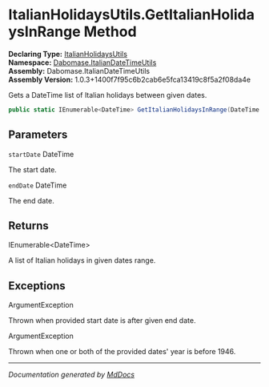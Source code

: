 ﻿<!--  
  <auto-generated>   
    The contents of this file were generated by a tool.  
    Changes to this file may be list if the file is regenerated  
  </auto-generated>   
-->

# ItalianHolidaysUtils.GetItalianHolidaysInRange Method

**Declaring Type:** [ItalianHolidaysUtils](../index.md)  
**Namespace:** [Dabomase.ItalianDateTimeUtils](../../index.md)  
**Assembly:** Dabomase.ItalianDateTimeUtils  
**Assembly Version:** 1.0.3+1400f7f95c6b2cab6e5fca13419c8f5a2f08da4e

Gets a DateTime list of Italian holidays between given dates.

```csharp
public static IEnumerable<DateTime> GetItalianHolidaysInRange(DateTime startDate, DateTime endDate);
```

## Parameters

`startDate`  DateTime

The start date.

`endDate`  DateTime

The end date.

## Returns

IEnumerable\<DateTime\>

A list of Italian holidays in given dates range.

## Exceptions

ArgumentException

Thrown when provided start date is after given end date.

ArgumentException

Thrown when one or both of the provided dates' year is before 1946.

___

*Documentation generated by [MdDocs](https://github.com/ap0llo/mddocs)*
